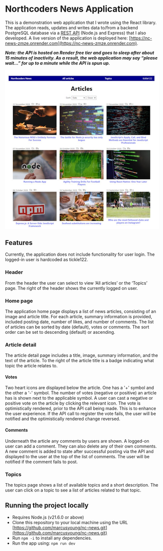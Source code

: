 # Northcoders News Application

This is a demonstration web application that I wrote using the React library. The application reads, updates and writes data to/from a backend PostgreSQL database via a [REST API](https://github.com/marcusyoung/nc-news-api) (Node.js and Express) that I also developed. A live version of the application is deployed here: [https://nc-news-zmze.onrender.com](https://nc-news-zmze.onrender.com). 

***Note: the API is hosted on Render free tier and goes to sleep after about 15 minutes of inactivity. As a result, the web application may say “please wait…” for up to a minute while the API is spun up.***

![](nc-news.jpg)



## Features

Currently, the application does not include functionality for user login. The logged-in user is hardcoded as tickle122. 

### Header

From the header the user can select to view ‘All articles’ or the ‘Topics’ page. The right of the header shows the currently logged on user.

### Home page

The application home page displays a list of news articles, consisting of an image and article title. For each article, summary information is provided, included posting date, number of likes, and number of comments. The list of articles can be sorted by date (default), votes or comments. The sort order can be set to descending (default) or ascending.

### Article detail

The article detail page includes a title, image, summary information, and the text of the article. To the right of the article title is a badge indicating what topic the article relates to. 

#### Votes

Two heart icons are displayed below the article. One has a '+' symbol and the other a '-' symbol. The number of votes (negative or positive) an article has is shown next to the applicable symbol. A user can cast a negative or positive vote on the article by clicking the relevant icon. The vote is optimistically rendered, prior to the API call being made. This is to enhance the user experience. If the API call to register the vote fails, the user will be notified and the optimistically rendered change reversed.

#### Comments

Underneath the article any comments by users are shown. A logged-on user can add a comment. They can also delete any of their own comments. A new comment is added to state after successful posting via the API and displayed to the user at the top of the list of comments. The user will be notified if the comment fails to post.

### Topics

The topics page shows a list of available topics and a short description. The user can click on a topic to see a list of articles related to that topic.

## Running the project locally

- Requires Node.js (v21.6.0 or above)
- Clone this repository to your local machine using the URL [https://github.com/marcusyoung/nc-news.git](https://github.com/marcusyoung/nc-news.git)
- Run `npm -i` to install any dependencies.
- Run the app using: `npm run dev`

  
